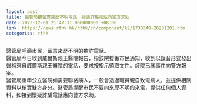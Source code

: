 ```yaml
---
layout: post
title: 醫管局籲留意來歷不明電話　疑遇詐騙電話向警方求助
date: 2023-12-01 21:47:31.000000000 +08:00
link: https://news.rthk.hk/rthk/ch/component/k2/1730349-20231201.htm
categories: rthk
---
```


醫管局呼籲市民，留意來歷不明的欺詐電話。
　　      
醫管局今日收到威爾斯親王醫院報告，指該院接獲市民通知，收到以錄音形式發出聲稱來自威爾斯親王醫院的電話，要求按指示領取文件。該院已就事件向警方報案。
　　      
醫管局重申公立醫院如需要聯絡病人，一般會透過職員親自致電病人，並提供相關資料以核實雙方身分。醫管局提醒市民不要向來歷不明的來電，提供任何個人資料，如接到懷疑詐騙電話應向警方求助。
